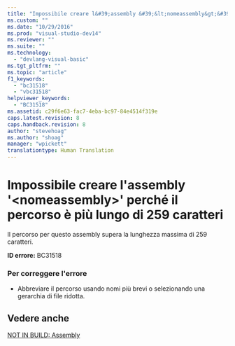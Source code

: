 ```yaml
---
title: "Impossibile creare l&#39;assembly &#39;&lt;nomeassembly&gt;&#39; perch&#233; il percorso &#232; pi&#249; lungo di 259 caratteri | Microsoft Docs"
ms.custom: ""
ms.date: "10/29/2016"
ms.prod: "visual-studio-dev14"
ms.reviewer: ""
ms.suite: ""
ms.technology: 
  - "devlang-visual-basic"
ms.tgt_pltfrm: ""
ms.topic: "article"
f1_keywords: 
  - "bc31518"
  - "vbc31518"
helpviewer_keywords: 
  - "BC31518"
ms.assetid: c29f6e63-fac7-4eba-bc97-84e4514f319e
caps.latest.revision: 8
caps.handback.revision: 8
author: "stevehoag"
ms.author: "shoag"
manager: "wpickett"
translationtype: Human Translation
---
```

# Impossibile creare l&#39;assembly &#39;&lt;nomeassembly&gt;&#39; perch&#233; il percorso &#232; pi&#249; lungo di 259 caratteri
Il percorso per questo assembly supera la lunghezza massima di 259 caratteri.  
  
 **ID errore:** BC31518  
  
### Per correggere l'errore  
  
-   Abbreviare il percorso usando nomi più brevi o selezionando una gerarchia di file ridotta.  
  
## Vedere anche  
 [NOT IN BUILD: Assembly](http://msdn.microsoft.com/it-it/6c5c7b30-fa78-4f40-b908-120d0743b0e6)